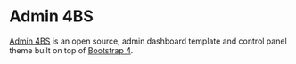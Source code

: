 # Admin 4BS
[Admin 4BS](https://marxjmoura.github.io/admin4bs) is an open source, admin dashboard template and control panel theme built on top of [Bootstrap 4](getbootstrap.com).
